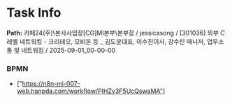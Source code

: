 # Task Info

**Path:** 카페24(주)\본사사업장\[CG]MI본부\본부장 / jessicasong / [301036] 외부 C레벨 네트워킹 - 크리테오, 모비온 등 _ 김도윤대표, 이수진이사, 강수린 매니저, 업무소통 및 네트워킹 / 2025-09-01_00-00-00

### BPMN
- ["https://n8n-mi-007-web.hanpda.com/workflow/PIHZy3F5UcQswaMA"]

